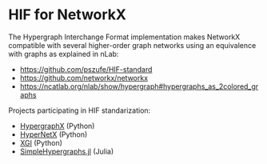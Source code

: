 # HIF for NetworkX

The Hypergraph Interchange Format implementation makes NetworkX compatible with several higher-order graph networks using an equivalence with graphs as explained in nLab:
* https://github.com/pszufe/HIF-standard
* https://github.com/networkx/networkx
* https://ncatlab.org/nlab/show/hypergraph#hypergraphs_as_2colored_graphs

Projects participating in HIF standarization:
* [HypergraphX](https://github.com/HGX-Team/hypergraphx) (Python)
* [HyperNetX](https://github.com/pnnl/HyperNetX) (Python)
* [XGI](https://github.com/xgi-org/xgi) (Python)
* [SimpleHypergraphs.jl](https://github.com/pszufe/SimpleHypergraphs.jl) (Julia)
